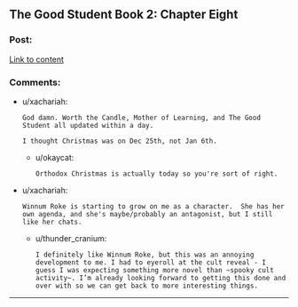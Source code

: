 ## The Good Student Book 2: Chapter Eight

### Post:

[Link to content](http://moodylit.com/the-good-student-table-of-contents/book-2-chapter-eight)

### Comments:

- u/xachariah:
  ```
  God damn. Worth the Candle, Mother of Learning, and The Good Student all updated within a day.

  I thought Christmas was on Dec 25th, not Jan 6th.
  ```

  - u/okaycat:
    ```
    Orthodox Christmas is actually today so you're sort of right.
    ```

- u/xachariah:
  ```
  Winnum Roke is starting to grow on me as a character.  She has her own agenda, and she's maybe/probably an antagonist, but I still like her chats.
  ```

  - u/thunder_cranium:
    ```
    I definitely like Winnum Roke, but this was an annoying development to me. I had to eyeroll at the cult reveal - I guess I was expecting something more novel than ~spooky cult activity~. I’m already looking forward to getting this done and over with so we can get back to more interesting things.
    ```

---

